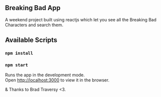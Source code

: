## Breaking Bad App
A weekend project built using reactjs which let you see all the Breaking Bad Characters and search them.
## Available Scripts
### `npm install`
### `npm start`

Runs the app in the development mode.<br />
Open [http://localhost:3000](http://localhost:3000) to view it in the browser.

&
Thanks to Brad Traversy <3.
